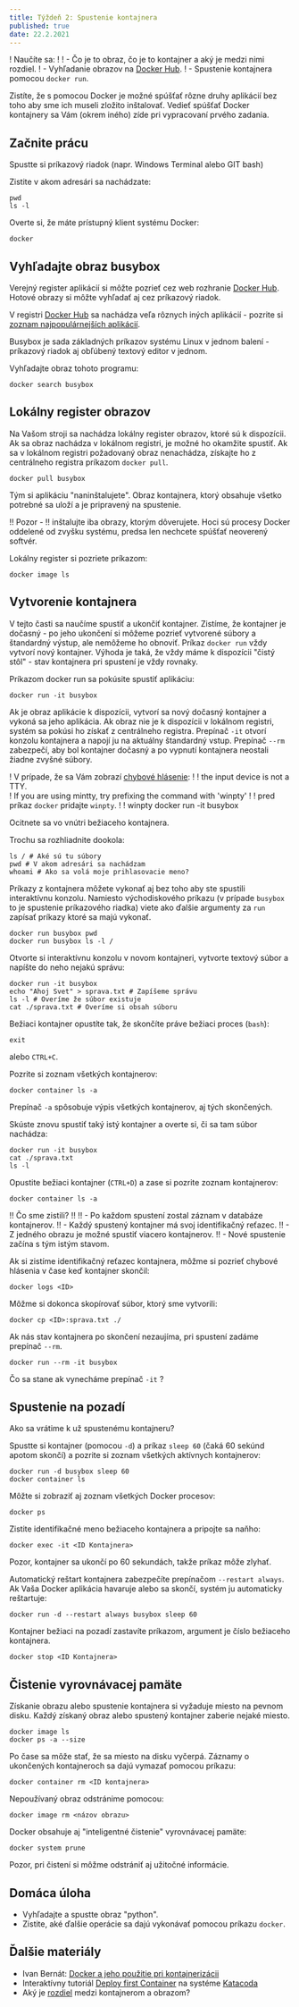 ```yaml
---
title: Týždeň 2: Spustenie kontajnera
published: true
date: 22.2.2021
---
```


! Naučíte sa:
!
! - Čo je to obraz, čo je to kontajner a aký je medzi nimi rozdiel.
! - Vyhľadanie obrazov na [Docker Hub](https://hub.docker.com/).
! - Spustenie kontajnera pomocou `docker run`.

Zistíte, že s pomocou Docker je možné spúšťať rôzne druhy aplikácií bez toho aby sme ich museli zložito inštalovať.
Vedieť spúšťať Docker kontajnery sa Vám (okrem iného) zíde pri vypracovaní prvého zadania.

##  Začnite prácu

Spustte si príkazový riadok (napr. Windows Terminal alebo GIT bash)

Zistite v akom adresári sa nachádzate:

```
pwd
ls -l
```

Overte si, že máte prístupný klient systému Docker:

```
docker
```

## Vyhľadajte obraz busybox

Verejný register aplikácií si môžte pozrieť cez web rozhranie [Docker Hub](https://hub.docker.com/).
Hotové obrazy si môžte vyhľadať aj cez príkazový riadok. 

V registri [Docker Hub](https://hub.docker.com/) sa nachádza veľa rôznych iných aplikácií - pozrite si [zoznam najpopulárnejších aplikácií](https://hub.docker.com/search?q=&type=image).

Busybox je sada základných príkazov systému Linux v jednom balení - príkazový riadok aj obľúbený textový editor v jednom.

Vyhľadajte obraz tohoto programu:

```
docker search busybox
```

## Lokálny register obrazov

Na Vašom stroji sa nachádza lokálny register obrazov, ktoré sú k dispozícii. 
Ak sa obraz nachádza v lokálnom registri, je možné ho okamžite spustiť. 
Ak sa v lokálnom registri požadovaný obraz nenachádza, získajte ho z centrálneho registra príkazom `docker pull`.

```
docker pull busybox
```

Tým si aplikáciu "naninštalujete". Obraz kontajnera, ktorý obsahuje všetko potrebné sa uloží a je pripravený na spustenie.

!! Pozor - 
!! inštalujte iba obrazy, ktorým dôverujete. Hoci sú procesy Docker
oddelené od zvyšku systému, predsa len nechcete spúšťať neoverený softvér.

Lokálny register si pozriete príkazom:

```
docker image ls
```

## Vytvorenie kontajnera

V tejto časti sa naučíme spustiť a ukončiť kontajner. Zistíme, že kontajner je dočasný - po jeho ukončení si môžeme pozrieť vytvorené súbory a štandardný výstup, ale nemôžeme ho obnoviť. Príkaz `docker run` vždy vytvorí nový kontajner. Výhoda je taká, že vždy máme k dispozícii "čistý stôl" - stav kontajnera pri spustení je vždy rovnaky.

Príkazom docker run sa pokúsite spustiť aplikáciu:
    
    docker run -it busybox

Ak je obraz aplikácie k dispozícii, vytvorí sa nový dočasný kontajner a vykoná sa jeho aplikácia. Ak obraz nie je k dispozícii v lokálnom registri, systém sa pokúsi ho získať z centrálneho registra. Prepínač `-it` otvorí konzolu kontajnera a napojí ju na aktuálny štandardný vstup. Prepínač `--rm` zabezpečí, aby bol kontajner dočasný a po vypnutí kontajnera  neostali žiadne zvyšné súbory.

! V prípade, že sa Vám zobrazí [chybové hlásenie](https://stackoverflow.com/questions/48623005/docker-error-the-input-device-is-not-a-tty-if-you-are-using-mintty-try-prefi):
!
!    the input device is not a TTY.  
!    If you are using mintty, try prefixing the command with 'winpty'
!
! pred príkaz `docker` pridajte `winpty`.
!
!    winpty docker run -it busybox

Ocitnete sa vo vnútri bežiaceho kontajnera. 

Trochu sa rozhliadnite dookola:

```
ls / # Aké sú tu súbory
pwd # V akom adresári sa nachádzam
whoami # Ako sa volá moje prihlasovacie meno?
```

Príkazy z kontajnera môžete vykonať aj bez toho aby ste spustili interaktívnu konzolu. Namiesto východiskového príkazu (v prípade `busybox` to je spustenie príkazového riadka) viete ako ďalšie argumenty za `run` zapísať príkazy ktoré sa majú vykonať.

```
docker run busybox pwd
docker run busybox ls -l /
```

Otvorte si interaktívnu konzolu v novom kontajneri, vytvorte  textový súbor a napíšte do neho nejakú správu:

```
docker run -it busybox
echo "Ahoj Svet" > sprava.txt # Zapíšeme správu
ls -l # Overíme že súbor existuje
cat ./sprava.txt # Overíme si obsah súboru
```

Bežiaci kontajner opustíte tak, že skončíte práve bežiaci proces (`bash`):

```
exit
```

alebo `CTRL+C`.


Pozrite si zoznam všetkých kontajnerov:

```
docker container ls -a
```

Prepínač `-a` spôsobuje výpis všetkých kontajnerov, aj tých skončených.

Skúste znovu spustiť taký istý kontajner a overte si, či sa tam súbor nachádza:

```
docker run -it busybox
cat ./sprava.txt
ls -l
```
Opustite bežiaci kontajner (`CTRL+D`) a zase si pozrite zoznam kontajnerov:

```
docker container ls -a
```

!! Čo sme zistili? 
!!
!! - Po každom spustení zostal záznam v databáze kontajnerov.
!! - Každý spustený kontajner má svoj identifikačný reťazec.
!! - Z jedného obrazu je možné spustiť viacero kontajnerov.
!! - Nové spustenie začína s tým istým stavom.

Ak si zistíme identifikačný reťazec kontajnera, môžme si pozrieť chybové hlásenia v čase keď kontajner skončil:

```
docker logs <ID>
```

Môžme si dokonca skopírovať súbor, ktorý sme vytvorili:

```
docker cp <ID>:sprava.txt ./
```

Ak nás stav kontajnera po skončení nezaujíma, pri spustení zadáme prepínač `--rm`.

```
docker run --rm -it busybox
```

Čo sa stane ak vynecháme prepínač `-it` ?

## Spustenie na pozadí

Ako sa vrátime k už spustenému kontajneru?

Spustte si kontajner (pomocou `-d`) a príkaz `sleep 60` (čaká 60 sekúnd apotom skončí)  a pozrite si zoznam všetkých aktívnych kontajnerov:

<!-- Poznámka -d má iné správanie na Docker for Windows.. (kontajner hneď skončí). Asi to súvisí so čtandardným vstupom -->

```
docker run -d busybox sleep 60
docker container ls
```

Môžte si zobraziť aj zoznam všetkých Docker procesov:

```
docker ps
```

Zistite identifikačné meno bežiaceho kontajnera a pripojte sa naňho:

```
docker exec -it <ID Kontajnera>
```

Pozor, kontajner sa ukončí po 60 sekundách, takže príkaz môže zlyhať.

Automatický reštart kontajnera zabezpečíte prepínačom `--restart always`. Ak Vaša Docker aplikácia havaruje alebo sa skončí, systém ju automaticky reštartuje:

```
docker run -d --restart always busybox sleep 60
```

Kontajner bežiaci na pozadí zastavíte príkazom, argument je číslo bežiaceho kontajnera.

```
docker stop <ID Kontajnera>
```

## Čistenie vyrovnávacej pamäte

Získanie obrazu alebo spustenie kontajnera si vyžaduje miesto na pevnom disku. 
Každý získaný obraz alebo spustený kontajner zaberie nejaké miesto.

```
docker image ls
docker ps -a --size
```

Po čase sa môže stať, že sa miesto na disku vyčerpá.
Záznamy o ukončených kontajneroch sa dajú vymazať pomocou príkazu:

```
docker container rm <ID kontajnera>
```

Nepoužívaný obraz odstránime pomocou:

```
docker image rm <názov obrazu>
```

Docker obsahuje aj "inteligentné čistenie" vyrovnávacej pamäte:

```
docker system prune
```

Pozor, pri čistení si môžme odstrániť aj užitočné informácie.


## Domáca úloha

- Vyhľadajte a spustte obraz "python".
- Zistite, aké ďalšie operácie sa dajú vykonávať pomocou príkazu `docker`.

## Ďalšie materiály

- Ivan Bernát: [Docker a jeho použitie pri kontajnerizácii](https://magazin.kpi.fei.tuke.sk/2019/02/docker-a-jeho-pouzitie-pri-kontajnerizacii/)
- Interaktívny tutoriál [Deploy first Container](https://www.katacoda.com/courses/docker/deploying-first-container) na systéme [Katacoda](https://www.katacoda.com)
- Aký je [rozdiel](https://stackoverflow.com/questions/23735149/what-is-the-difference-between-a-docker-image-and-a-container)
medzi kontajnerom a obrazom?
